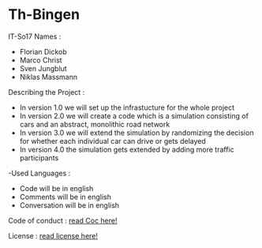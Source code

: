 # Th-Bingen
IT-So17
Names : 
- Florian Dickob 
- Marco Christ 
- Sven Jungblut 
- Niklas Massmann

Describing the Project :
- In version 1.0 we will set up the infrastucture for the whole project 
- In version 2.0 we will create a code which is a simulation consisting of cars and an abstract, monolithic road network
- In version 3.0 we will extend the simulation by randomizing the decision for whether each individual car can drive or gets delayed
- In version 4.0 the simulation gets extended by adding more traffic participants

-Used Languages :
- Code will be in english
- Comments will be in english
- Conversation will be in english
 
Code of conduct :
[read Coc here!](https://github.com/SJ1337/Th-Bingen/blob/master/CODE_OF_CONDUCT.md)

License :
[read license here!](https://github.com/SJ1337/Th-Bingen/blob/master/LICENSE)

